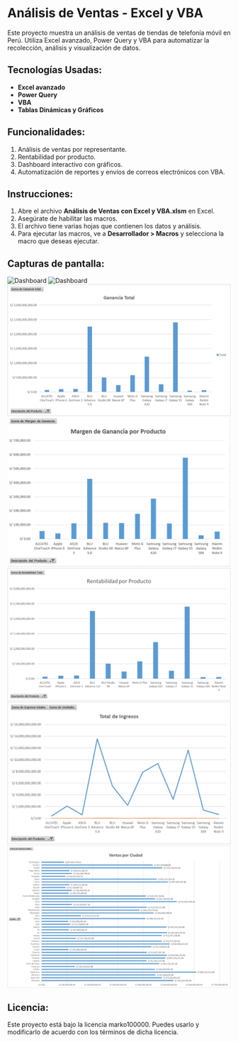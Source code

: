 # Análisis de Ventas - Excel y VBA

Este proyecto muestra un análisis de ventas de tiendas de telefonía móvil en Perú. Utiliza Excel avanzado, Power Query y VBA para automatizar la recolección, análisis y visualización de datos.

## Tecnologías Usadas:
- **Excel avanzado**
- **Power Query**
- **VBA**
- **Tablas Dinámicas y Gráficos**

## Funcionalidades:
1. Análisis de ventas por representante.
2. Rentabilidad por producto.
3. Dashboard interactivo con gráficos.
4. Automatización de reportes y envíos de correos electrónicos con VBA.

## Instrucciones:
1. Abre el archivo **Análisis de Ventas con Excel y VBA.xlsm** en Excel.
2. Asegúrate de habilitar las macros.
3. El archivo tiene varias hojas que contienen los datos y análisis.
4. Para ejecutar las macros, ve a **Desarrollador > Macros** y selecciona la macro que deseas ejecutar.

## Capturas de pantalla:
![Dashboard](imagenes/Análisis_de_ventas_por_Producto.jpeg)
![Dashboard](imagenes/Análisis_de_ventas_por_Representante.jpeg)
![Dashboard](imagenes/Ganancia_Total.jpeg)
![Dashboard](imagenes/Margen_de_ganancia_por_producto.jpeg)
![Dashboard](imagenes/Rentabilidad_por_producto.jpeg)
![Dashboard](imagenes/Total_de_ingresos.jpeg)
![Dashboard](imagenes/Ventas_por_ciudad.jpeg)

## Licencia:
Este proyecto está bajo la licencia marko100000. Puedes usarlo y modificarlo de acuerdo con los términos de dicha licencia.
